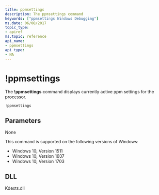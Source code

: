 ```yaml
---
title: ppmsettings
description: The ppmsettings command
keywords: ["ppmsettings Windows Debugging"]
ms.date: 06/08/2017
topic_type:
- apiref
ms.topic: reference
api_name:
- ppmsettings
api_type:
- NA
---
```


# !ppmsettings


The **!ppmsettings** command displays currently active ppm settings for the processor.

```dbgcmd
!ppmsettings
```

## Parameters

None

This command is supported on the following versions of Windows:

- Windows 10, Version 1511
- Windows 10, Version 1607
- Windows 10, Version 1703

## DLL

Kdexts.dll 

 





